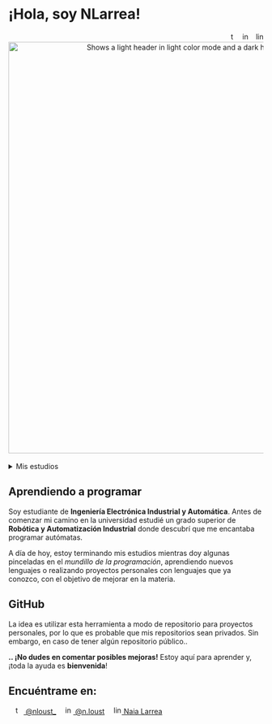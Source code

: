 # ¡Hola, soy NLarrea!
<div align="right">
<a href="https://twitter.com/nloust_" target="_blank"><img width="16" alt="twitter_logo" src="https://user-images.githubusercontent.com/110897750/189209787-bf404518-5f3f-405c-acda-e8eeb1be000e.svg"></a>&emsp;<a href="https://www.instagram.com/n.loust/" target="_blank"><img width="16" alt="instagram_logo" src="https://user-images.githubusercontent.com/110897750/189210726-6b14765c-2bd7-4379-8cb8-33648299ae85.svg"></a>&emsp;<a href="https://www.linkedin.com/in/naia-larrea/" target="_blank"><img width="16" alt="linkedin_logo" src="https://user-images.githubusercontent.com/110897750/189210808-c56e1ae3-91b1-4655-ba67-b74d04745d67.svg"></a>
</div>

<div align="center"> <!-- para alinear la imagen en el centro -->
  <picture> <!-- para mostrar una imagen distinta según el tema de GitHub -->
    <source media="(prefers-color-scheme: dark)" srcset="https://user-images.githubusercontent.com/110897750/189206123-8d8b0980-63a4-41cc-850c-3d603e24b9d4.png">
    <source media="(prefers-color-scheme: light)" srcset="https://user-images.githubusercontent.com/110897750/189229193-4512c056-e934-4338-b5f2-a5131841e22a.png">
    <img width="811" alt="Shows a light header in light color mode and a dark header in dark color mode" src="https://user-images.githubusercontent.com/110897750/189229193-4512c056-e934-4338-b5f2-a5131841e22a.png">
  </picture>
</div>

<br/>
<!-- desplegable sobre mis estudios: -->
<details><summary>Mis estudios</summary>
  <ul> <!-- lista con mis estudios realizados -->
    <li type="disc">Ingeniería Electrónica Industrial y Automática</li> <!-- elementos de lista. "disc" hace referencia a un punto negro sin más -->
    <li type="disc">Especialización en Gestión de medios de producción en la industria altamente automatizada</li>
    <li type="disc">Grado superior de Robótica y Automatización Industrial</li>
    <li type="disc">Certificados de Tia Portal y Universal Robots</li>
    <li type="disc">Aprendiendo por diversión: C++, C#, Python, Kotlin, ...</li>
  </ul>
</details>

## Aprendiendo a programar
Soy estudiante de **Ingeniería Electrónica Industrial y Automática**.
Antes de comenzar mi camino en la universidad estudié un grado superior de **Robótica y Automatización Industrial** donde descubrí que me encantaba programar autómatas.

A día de hoy, estoy terminando mis estudios mientras doy algunas pinceladas en el _mundillo de la programación_, aprendiendo nuevos lenguajes o realizando proyectos personales con lenguajes que ya conozco, con el objetivo de mejorar en la materia.

## GitHub
La idea es utilizar esta herramienta a modo de repositorio para proyectos personales, por lo que es probable que mis repositorios sean privados. Sin embargo, en caso de tener algún repositorio público..

**.. ¡No dudes en comentar posibles mejoras!** Estoy aquí para aprender y, ¡toda la ayuda es **bienvenida**!

## Encuéntrame en:
&emsp;<a href="https://twitter.com/nloust_" target="_blank"><img width="16" alt="twitter_logo" src="https://user-images.githubusercontent.com/110897750/189209787-bf404518-5f3f-405c-acda-e8eeb1be000e.svg"> @nloust_</a> <!-- twitter: -->
&emsp;<a href="https://www.instagram.com/n.loust/" target="_blank"><img width="16" alt="instagram_logo" src="https://user-images.githubusercontent.com/110897750/189210726-6b14765c-2bd7-4379-8cb8-33648299ae85.svg"> @n.loust</a> <!-- instagram: -->
&emsp;<a href="https://www.linkedin.com/in/naia-larrea/" target="_blank"><img width="16" alt="linkedin_logo" src="https://user-images.githubusercontent.com/110897750/189210808-c56e1ae3-91b1-4655-ba67-b74d04745d67.svg"> Naia Larrea</a> <!-- linkedin: -->
